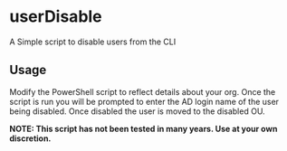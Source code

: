 # userDisable

A Simple script to disable users from the CLI

## Usage ##

Modify the PowerShell script to reflect details about your org. Once the script is run you will be prompted to enter the AD login name of the user being disabled. Once disabled the user is moved to the disabled OU.

__NOTE: This script has not been tested in many years. Use at your own discretion.__
